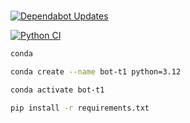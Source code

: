 #

[![Dependabot Updates](https://github.com/jsacapdev/ccxt/actions/workflows/dependabot/dependabot-updates/badge.svg)](https://github.com/jsacapdev/ccxt/actions/workflows/dependabot/dependabot-updates)

[![Python CI](https://github.com/jsacapdev/ccxt/actions/workflows/ci.yml/badge.svg)](https://github.com/jsacapdev/ccxt/actions/workflows/ci.yml)

``` bash
conda

conda create --name bot-t1 python=3.12

conda activate bot-t1

pip install -r requirements.txt
```
